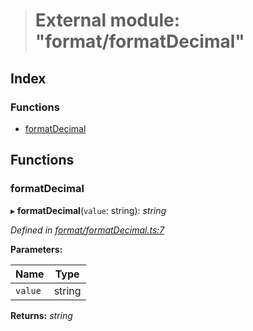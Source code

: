 > # External module: "format/formatDecimal"

## Index

### Functions

* [formatDecimal](_format_formatdecimal_.md#formatdecimal)

## Functions

###  formatDecimal

▸ **formatDecimal**(`value`: string): *string*

*Defined in [format/formatDecimal.ts:7](https://github.com/polkadot-js/common/blob/808b633/packages/util/src/format/formatDecimal.ts#L7)*

**Parameters:**

Name | Type |
------ | ------ |
`value` | string |

**Returns:** *string*